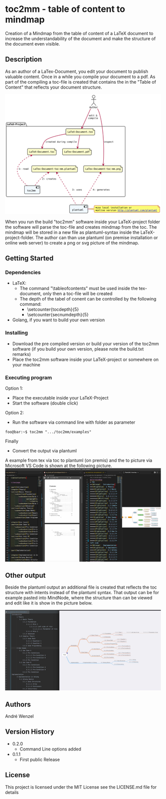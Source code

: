 # toc2mm - table of content to mindmap

Creation of a Mindmap from the table of content of a LaTeX document to increase the understandability of the document and make the structure of the document even visible.

## Description

As an author of a LaTex-Document, you edit your document to publish valuable content. Once in a while you compile your document to a pdf. As part of the compiling a toc-file is created that contains the in the "Table of Content" that reflects your document structure. 

![workflow](pic/workflow.png)

When you run the build "toc2mm" software inside your LaTeX-project folder the software will parse the toc-file and creates mindmap from the toc. The mindmap will be stored in a new file as plantuml-syntax inside the LaTeX-project-folder. The author can than use plantuml (on premise installation or online web server) to create a png or svg picture of the mindmap. 

## Getting Started

### Dependencies

* LaTeX:
  * The command "\tableofcontents" must be used inside the tex-document, only then a toc-file will be created
  * The depth of the tabel of conent can be controlled by the following command:
    * \setcounter{tocdepth}{5} 
    * \setcounter{secnumdepth}{5}
* Golang, if you want to build your own version

### Installing

* Download the pre compiled version or build your version of the toc2mm software (if you build your own version, please note the build.txt remarks)
* Place the toc2mm software inside your LaTeX-project or somewhere on your machine

### Executing program

Option 1: 
* Place the executable inside your LaTeX-Project
* Start the software (double click)

Option 2:
* Run the software via command line with folder as parameter
```console
foo@bar:~$ toc2mm ".../toc2mm/examples"
```

Finally
* Convert the output via plantuml

A example from tex via toc to plantuml (on premis) and the to picture via Microsoft VS Code is shown at the following picture. 
![workflow concept](pic/toc2mm_concept.jpg)

## Other output
Beside the plantuml output an additional file is created that reflects the toc structure with intents instead of the plantuml syntax. That output can be for example pasted into MindNode, where the structure than can be viewed and edit like it is show in the picture below.

![mindnodeexpport](pic/mindnodeexport.jpg)


## Authors

André Wenzel

## Version History

* 0.2.0
  * Command Line options added
* 0.1.1
    * First public Release

## License

This project is licensed under the  MIT License see the LICENSE.md file for details
